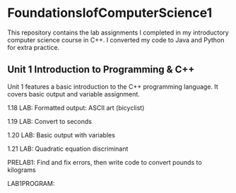 # FoundationsIofComputerScience1

This repository contains the lab assignments I completed in my introductory
computer science course in C++. I converted my code to Java and Python for
extra practice.

## Unit 1 Introduction to Programming & C++

Unit 1 features a basic introduction to the C++ programming language.
It covers basic output and variable assignment.

1.18 LAB: Formatted output: ASCII art (bicyclist)

1.19 LAB: Convert to seconds

1.20 LAB: Basic output with variables

1.21 LAB: Quadratic equation discriminant

PRELAB1: Find and fix errors, then write code to convert pounds to kilograms

LAB1PROGRAM:

